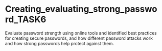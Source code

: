 # Creating_evaluating_strong_password_TASK6
Evaluate password strength using online tools and identified best practices for creating secure passwords, and how different password attacks work and how strong passwords help protect against them.
